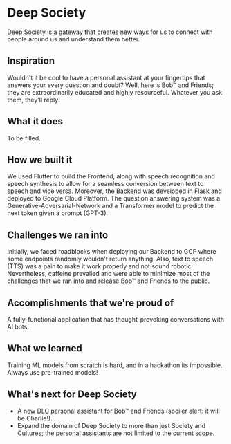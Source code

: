 # Deep Society
 Deep Society is a gateway that creates new ways for us to connect with people around us and understand them better.
 
## Inspiration
Wouldn't it be cool to have a personal assistant at your fingertips that answers your every question and doubt? Well, here is Bob™ and Friends; they are extraordinarily educated and highly resourceful. Whatever you ask them, they'll reply!

## What it does
To be filled.

## How we built it
We used Flutter to build the Frontend, along with speech recognition and speech synthesis to allow for a seamless conversion between text to speech and vice versa. Moreover, the Backend was developed in Flask and deployed to Google Cloud Platform. The question answering system was a Generative-Adversarial-Network and a Transformer model to predict the next token given a prompt (GPT-3).

## Challenges we ran into
Initially, we faced roadblocks when deploying our Backend to GCP where some endpoints randomly wouldn't return anything. Also, text to speech (TTS) was a pain to make it work properly and not sound robotic. Nevertheless, caffeine prevailed and were able to minimize most of the challenges that we ran into and release Bob™ and Friends to the public.

## Accomplishments that we're proud of
A fully-functional application that has thought-provoking conversations with AI bots.

## What we learned
Training ML models from scratch is hard, and in a hackathon its impossible. Always use pre-trained models!

## What's next for Deep Society
- A new DLC personal assistant for Bob™ and Friends (spoiler alert: it will be Charlie!).
- Expand the domain of Deep Society to more than just Society and Cultures; the personal assistants are not limited to the current scope.
